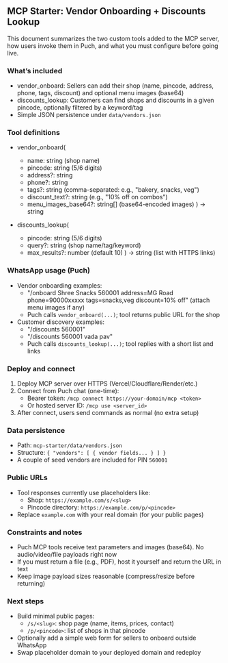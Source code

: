 ## MCP Starter: Vendor Onboarding + Discounts Lookup

This document summarizes the two custom tools added to the MCP server, how users invoke them in Puch, and what you must configure before going live.

### What’s included
- vendor_onboard: Sellers can add their shop (name, pincode, address, phone, tags, discount) and optional menu images (base64)
- discounts_lookup: Customers can find shops and discounts in a given pincode, optionally filtered by a keyword/tag
- Simple JSON persistence under `data/vendors.json`

### Tool definitions
- vendor_onboard(
  - name: string (shop name)
  - pincode: string (5/6 digits)
  - address?: string
  - phone?: string
  - tags?: string (comma-separated: e.g., "bakery, snacks, veg")
  - discount_text?: string (e.g., "10% off on combos")
  - menu_images_base64?: string[] (base64-encoded images)
) -> string

- discounts_lookup(
  - pincode: string (5/6 digits)
  - query?: string (shop name/tag/keyword)
  - max_results?: number (default 10)
) -> string (list with HTTPS links)

### WhatsApp usage (Puch)
- Vendor onboarding examples:
  - "/onboard Shree Snacks 560001 address=MG Road phone=90000xxxxx tags=snacks,veg discount=10% off" (attach menu images if any)
  - Puch calls `vendor_onboard(...)`; tool returns public URL for the shop
- Customer discovery examples:
  - "/discounts 560001"
  - "/discounts 560001 vada pav"
  - Puch calls `discounts_lookup(...)`; tool replies with a short list and links

### Deploy and connect
1) Deploy MCP server over HTTPS (Vercel/Cloudflare/Render/etc.)
2) Connect from Puch chat (one-time):
   - Bearer token: `/mcp connect https://your-domain/mcp <token>`
   - Or hosted server ID: `/mcp use <server_id>`
3) After connect, users send commands as normal (no extra setup)

### Data persistence
- Path: `mcp-starter/data/vendors.json`
- Structure: `{ "vendors": [ { vendor fields... } ] }`
- A couple of seed vendors are included for PIN `560001`

### Public URLs
- Tool responses currently use placeholders like:
  - Shop: `https://example.com/s/<slug>`
  - Pincode directory: `https://example.com/p/<pincode>`
- Replace `example.com` with your real domain (for your public pages)

### Constraints and notes
- Puch MCP tools receive text parameters and images (base64). No audio/video/file payloads right now
- If you must return a file (e.g., PDF), host it yourself and return the URL in text
- Keep image payload sizes reasonable (compress/resize before returning)

### Next steps
- Build minimal public pages:
  - `/s/<slug>`: shop page (name, items, prices, contact)
  - `/p/<pincode>`: list of shops in that pincode
- Optionally add a simple web form for sellers to onboard outside WhatsApp
- Swap placeholder domain to your deployed domain and redeploy
